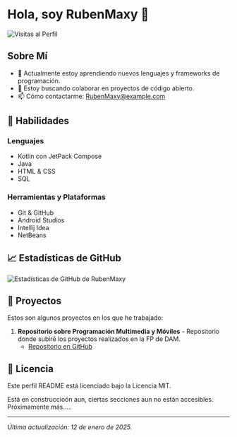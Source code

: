 # Hola, soy RubenMaxy 👋

![Visitas al Perfil](https://komarev.com/ghpvc/?username=RubenMaxy)

## Sobre Mí

- 🌱 Actualmente estoy aprendiendo nuevos lenguajes y frameworks de programación.
- 👯 Estoy buscando colaborar en proyectos de código abierto.
- 📫 Cómo contactarme: [RubenMaxy@example.com](mailto:RubenMaxy@example.com)

## 🚀 Habilidades

### Lenguajes
- Kotlin con JetPack Compose
- Java
- HTML & CSS
- SQL

### Herramientas y Plataformas
- Git & GitHub
- Android Studios
- Intellij Idea
- NetBeans

## 📈 Estadísticas de GitHub

![Estadísticas de GitHub de RubenMaxy](https://github-readme-stats.vercel.app/api?username=RubenMaxy&show_icons=true&theme=radical)




## 🌟 Proyectos

Estos son algunos proyectos en los que he trabajado:

1. **Repositorio sobre Programación Multimedia y Móviles** - Repositorio donde subiré los proyectos realizados en la FP de DAM.
   - [Repositorio en GitHub]([https://github.com/RubenMaxy/project-repo](https://github.com/RubenMaxy/Programaci-n-Multimedia-y-Dispositivos-M-viles.git))


## 📝 Licencia

Este perfil README está licenciado bajo la Licencia MIT.

Está en construccioón aun, ciertas secciones aun no están accesibles.
Próximamente más.....

---

*Última actualización: 12 de enero de 2025.*
